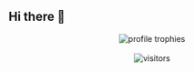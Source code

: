 ## Hi there 👋

<!--
**varunshihara/varunshihara** is a ✨ _special_ ✨ repository because its `README.md` (this file) appears on your GitHub profile.

Here are some ideas to get you started:

- 🔭 I’m currently working on ...
- 🌱 I’m currently learning ...
- 👯 I’m looking to collaborate on ...
- 🤔 I’m looking for help with ...
- 💬 Ask me about ...
- 📫 How to reach me: ...
- 😄 Pronouns: ...
- ⚡ Fun fact: ...
-->

<div align="center">
  <img src="https://github-profile-trophy.vercel.app/?username=varunshihara&theme=onedark&column=3&row=2&margin-w=8&margin-h=8&no-frame=true&count_private=true" alt="profile trophies" />
    <br />
    <br />
<!--   <img src="https://github-readme-stats.vercel.app/api?username=varunshihara&show_icons=true&hide_border=true" alt="Varun Shihara's GitHub Stats">
    <br />
    <br /> -->
  <img src="https://visitor-badge.laobi.icu/badge?page_id=varunshihara.varunshihara" alt="visitors">
</div>
